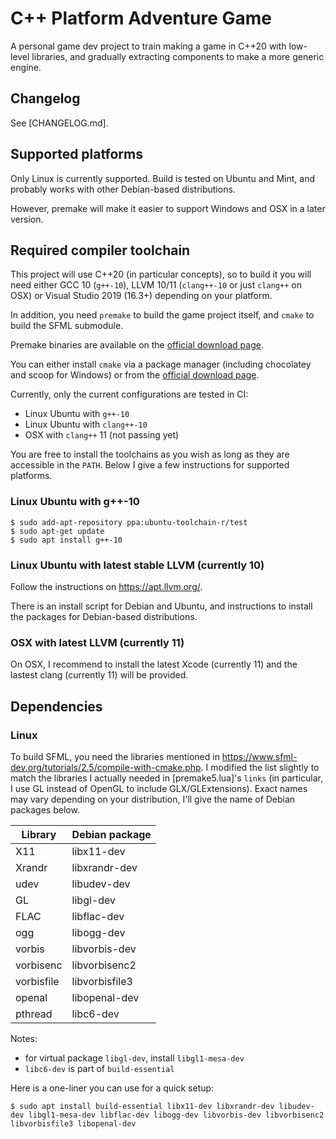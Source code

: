 # C++ Platform Adventure Game

A personal game dev project to train making a game in C++20 with low-level libraries, and gradually extracting components to make a more generic engine.

## Changelog

See [CHANGELOG.md].

## Supported platforms

Only Linux is currently supported. Build is tested on Ubuntu and Mint, and probably works with other Debian-based distributions.

However, premake will make it easier to support Windows and OSX in a later version.

## Required compiler toolchain

This project will use C++20 (in particular concepts), so to build it you will need either GCC 10 (`g++-10`), LLVM 10/11 (`clang++-10` or just `clang++` on OSX) or Visual Studio 2019 (16.3+) depending on your platform.

In addition, you need `premake` to build the game project itself, and `cmake` to build the SFML submodule.

Premake binaries are available on the [official download page](https://premake.github.io/download.html).

You can either install `cmake` via a package manager (including chocolatey and scoop for Windows) or from the [official download page](https://cmake.org/download/).

Currently, only the current configurations are tested in CI:

- Linux Ubuntu with `g++-10`
- Linux Ubuntu with `clang++-10`
- OSX with `clang++` 11 (not passing yet)

You are free to install the toolchains as you wish as long as they are accessible in the `PATH`. Below I give a few instructions for supported platforms.

### Linux Ubuntu with g++-10

```shell
$ sudo add-apt-repository ppa:ubuntu-toolchain-r/test
$ sudo apt-get update
$ sudo apt install g++-10
```

### Linux Ubuntu with latest stable LLVM (currently 10)

Follow the instructions on https://apt.llvm.org/.

There is an install script for Debian and Ubuntu, and instructions to install the packages for Debian-based distributions.

### OSX with latest LLVM (currently 11)

On OSX, I recommend to install the latest Xcode (currently 11) and the lastest clang (currently 11) will be provided.

## Dependencies

### Linux

To build SFML, you need the libraries mentioned in https://www.sfml-dev.org/tutorials/2.5/compile-with-cmake.php. I modified the list slightly to match the libraries I actually needed in [premake5.lua]'s `links` (in particular, I use GL instead of OpenGL to include GLX/GLExtensions). Exact names may vary depending on your distribution, I'll give the name of Debian packages below.

| Library    | Debian package |
|------------|----------------|
| X11        | libx11-dev     |
| Xrandr     | libxrandr-dev  |
| udev       | libudev-dev    |
| GL         | libgl-dev      |
| FLAC       | libflac-dev    |
| ogg        | libogg-dev     |
| vorbis     | libvorbis-dev  |
| vorbisenc  | libvorbisenc2  |
| vorbisfile | libvorbisfile3 |
| openal     | libopenal-dev  |
| pthread    | libc6-dev      |

Notes:

- for virtual package `libgl-dev`, install `libgl1-mesa-dev`
- `libc6-dev` is part of `build-essential`

Here is a one-liner you can use for a quick setup:

```shell
$ sudo apt install build-essential libx11-dev libxrandr-dev libudev-dev libgl1-mesa-dev libflac-dev libogg-dev libvorbis-dev libvorbisenc2 libvorbisfile3 libopenal-dev
```
